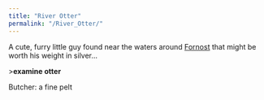 ```yaml
---
title: "River Otter"
permalink: "/River_Otter/"
---
```


A cute, furry little guy found near the waters around
[Fornost](Fornost "wikilink") that might be worth his weight in
silver...

\>**examine otter**

Butcher: a fine pelt